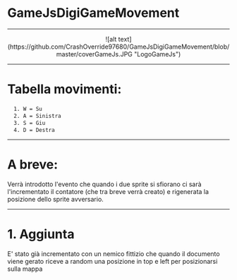 # GameJsDigiGameMovement

----------------------------------

<center>![alt text](https://github.com/CrashOverride97680/GameJsDigiGameMovement/blob/master/coverGameJs.JPG "LogoGameJs")</center>

----------------------------------

# Tabella movimenti:
      1. W = Su
      2. A = Sinistra
      3. S = Giu
      4. D = Destra
----------------------------------

# A breve:
Verrà introdotto l'evento che quando i due sprite si sfiorano ci sarà l'incrementato il contatore (che tra breve verrà creato) e rigenerata la posizione dello sprite avversario.

----------------------------------

# 1. Aggiunta
E' stato già incrementato con un nemico fittizio che quando il documento viene gerato riceve a random una posizione in top e left per posizionarsi sulla mappa  
